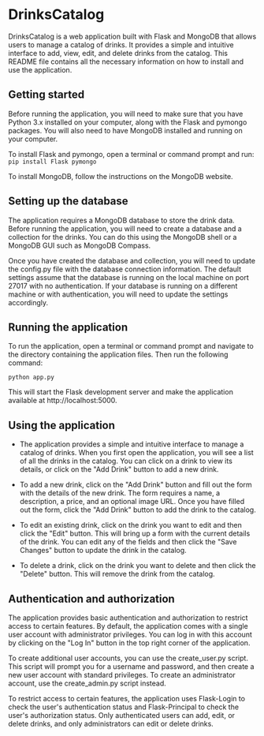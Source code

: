 # DrinksCatalog
DrinksCatalog is a web application built with Flask and MongoDB that allows users to manage a catalog of drinks. It provides a simple and intuitive interface to add, view, edit, and delete drinks from the catalog. This README file contains all the necessary information on how to install and use the application.

## Getting started
Before running the application, you will need to make sure that you have Python 3.x installed on your computer, along with the Flask and pymongo packages. You will also need to have MongoDB installed and running on your computer.

To install Flask and pymongo, open a terminal or command prompt and run:
``pip install Flask pymongo``

To install MongoDB, follow the instructions on the MongoDB website.

## Setting up the database
The application requires a MongoDB database to store the drink data. Before running the application, you will need to create a database and a collection for the drinks. You can do this using the MongoDB shell or a MongoDB GUI such as MongoDB Compass.

Once you have created the database and collection, you will need to update the config.py file with the database connection information. The default settings assume that the database is running on the local machine on port 27017 with no authentication. If your database is running on a different machine or with authentication, you will need to update the settings accordingly.

## Running the application
To run the application, open a terminal or command prompt and navigate to the directory containing the application files. Then run the following command:

``python app.py``

This will start the Flask development server and make the application available at http://localhost:5000.

## Using the application
- The application provides a simple and intuitive interface to manage a catalog of drinks. When you first open the application, you will see a list of all the drinks in the catalog. You can click on a drink to view its details, or click on the "Add Drink" button to add a new drink.

- To add a new drink, click on the "Add Drink" button and fill out the form with the details of the new drink. The form requires a name, a description, a price, and an optional image URL. Once you have filled out the form, click the "Add Drink" button to add the drink to the catalog.

- To edit an existing drink, click on the drink you want to edit and then click the "Edit" button. This will bring up a form with the current details of the drink. You can edit any of the fields and then click the "Save Changes" button to update the drink in the catalog.

- To delete a drink, click on the drink you want to delete and then click the "Delete" button. This will remove the drink from the catalog.

## Authentication and authorization
The application provides basic authentication and authorization to restrict access to certain features. By default, the application comes with a single user account with administrator privileges. You can log in with this account by clicking on the "Log In" button in the top right corner of the application.

To create additional user accounts, you can use the create_user.py script. This script will prompt you for a username and password, and then create a new user account with standard privileges. To create an administrator account, use the create_admin.py script instead.

To restrict access to certain features, the application uses Flask-Login to check the user's authentication status and Flask-Principal to check the user's authorization status. Only authenticated users can add, edit, or delete drinks, and only administrators can edit or delete drinks.



